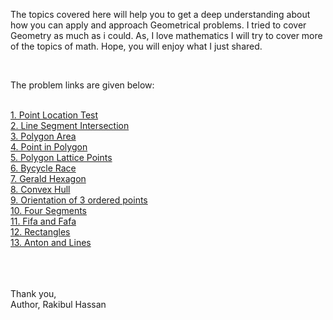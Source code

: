 <p> The topics covered here will help you to get a deep understanding about how you can apply and approach Geometrical problems. I tried to cover Geometry as much as i could. As, I love mathematics I will try to cover more of the topics of math. Hope, you will enjoy what I just shared.
</p>
<br>
<p>The problem links are given below: </p>
<br>
<a href="https://cses.fi/problemset/task/2189">1. Point Location Test</a><br>
<a href="https://cses.fi/problemset/task/2190">2. Line Segment Intersection</a><br>
<a href="https://cses.fi/problemset/task/2191">3. Polygon Area</a><br>
<a href="https://cses.fi/problemset/task/2192">4. Point in Polygon</a><br>
<a href="https://cses.fi/problemset/task/2193">5. Polygon Lattice Points</a><br>
<a href="https://codeforces.com/problemset/problem/659/D">6. Bycycle Race</a><br>
<a href="https://codeforces.com/problemset/problem/559/A">7. Gerald Hexagon</a><br>
<a href="https://github.com/Rakibul-Hassan32/Geometry/blob/main/convexHull.cpp">8. Convex Hull</a><br>
<a href="https://github.com/Rakibul-Hassan32/Geometry/blob/main/orientationOfThree.cpp">9. Orientation of 3 ordered points</a><br>
<a href="https://codeforces.com/problemset/problem/14/C">10. Four Segments</a><br>
<a href="https://codeforces.com/problemset/problem/935/C">11. Fifa and Fafa</a><br>
<a href="https://codeforces.com/problemset/problem/1028/C">12. Rectangles</a><br>
<a href="https://codeforces.com/problemset/problem/593/B">13. Anton and Lines</a><br>

<br><br><br>
Thank you,<br>
Author, Rakibul Hassan




